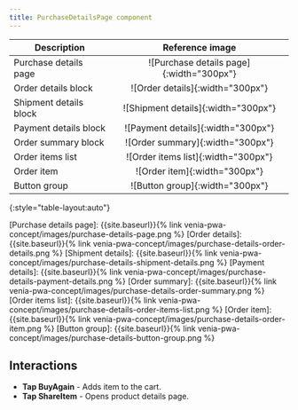 ```yaml
---
title: PurchaseDetailsPage component
---
```


| Description                | Reference image                               |
| -------------------------- | :-------------------------------------------: |
| Purchase details page      | ![Purchase details page]{:width="300px"}      |
| Order details block        | ![Order details]{:width="300px"}        |
| Shipment details block     | ![Shipment details]{:width="300px"}        |
| Payment details block      | ![Payment details]{:width="300px"}        |
| Order summary block        | ![Order summary]{:width="300px"}        |
| Order items list           | ![Order items list]{:width="300px"}           |
| Order item                 | ![Order item]{:width="300px"}                 |
| Button group               | ![Button group]{:width="300px"}               |
{:style="table-layout:auto"}

[Purchase details page]: {{site.baseurl}}{% link venia-pwa-concept/images/purchase-details-page.png %}
[Order details]: {{site.baseurl}}{% link venia-pwa-concept/images/purchase-details-order-details.png %}
[Shipment details]: {{site.baseurl}}{% link venia-pwa-concept/images/purchase-details-shipment-details.png %}
[Payment details]: {{site.baseurl}}{% link venia-pwa-concept/images/purchase-details-payment-details.png %}
[Order summary]: {{site.baseurl}}{% link venia-pwa-concept/images/purchase-details-order-summary.png %}
[Order items list]: {{site.baseurl}}{% link venia-pwa-concept/images/purchase-details-order-items-list.png %}
[Order item]: {{site.baseurl}}{% link venia-pwa-concept/images/purchase-details-order-item.png %}
[Button group]: {{site.baseurl}}{% link venia-pwa-concept/images/purchase-details-button-group.png %}

## Interactions

* **Tap BuyAgain** - Adds item to the cart.
* **Tap ShareItem** - Opens product details page.
